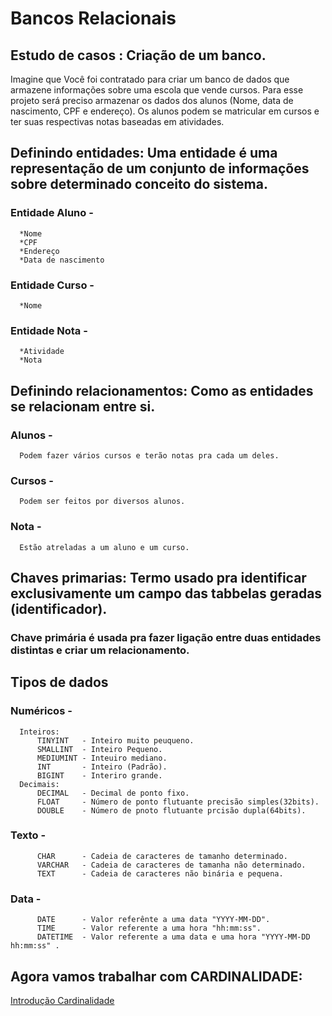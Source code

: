 # Bancos Relacionais
## Estudo de casos : Criação de um banco.
Imagine que Você foi contratado para criar um banco de dados que armazene informações sobre uma escola que vende cursos.
Para esse projeto será preciso armazenar os dados dos alunos (Nome, data de nascimento, CPF e endereço).
Os alunos podem se matricular em cursos e ter suas respectivas notas baseadas em atividades.

## Definindo entidades: Uma entidade é uma representação de um conjunto de informações sobre determinado conceito do sistema.
### Entidade Aluno  - 
      *Nome
      *CPF
      *Endereço
      *Data de nascimento
### Entidade Curso  - 
      *Nome
### Entidade Nota   - 
      *Atividade
      *Nota
## Definindo relacionamentos: Como as entidades se relacionam entre si.
### Alunos  - 
      Podem fazer vários cursos e terão notas pra cada um deles.
### Cursos  - 
      Podem ser feitos por diversos alunos.
### Nota    - 
      Estão atreladas a um aluno e um curso.
## Chaves primarias: Termo usado pra identificar exclusivamente um campo das tabbelas geradas (identificador).
### Chave primária é usada pra fazer ligação entre duas entidades distintas e criar um relacionamento. 
## Tipos de dados
### Numéricos  -
      Inteiros: 
          TINYINT   - Inteiro muito peuqueno.
          SMALLINT  - Inteiro Pequeno.
          MEDIUMINT - Inteuiro mediano.
          INT       - Inteiro (Padrão).
          BIGINT    - Interiro grande.
      Decimais:
          DECIMAL   - Decimal de ponto fixo.
          FLOAT     - Número de ponto flutuante precisão simples(32bits).
          DOUBLE    - Número de pnoto flutuante prcisão dupla(64bits).
### Texto      -
          CHAR      - Cadeia de caracteres de tamanho determinado.
          VARCHAR   - Cadeia de caracteres de tamanha não determinado.
          TEXT      - Cadeia de caracteres não binária e pequena.
### Data       -
          DATE      - Valor referênte a uma data "YYYY-MM-DD".
          TIME      - Valor referente a uma hora "hh:mm:ss".
          DATETIME  - Valor referente a uma data e uma hora "YYYY-MM-DD hh:mm:ss" . 
## Agora vamos trabalhar com CARDINALIDADE: 
[Introdução Cardinalidade](https://github.com/ERONILDOJUNIOR/SQL-introdu-o/blob/main/AULAS/Cardinalidade.md)
